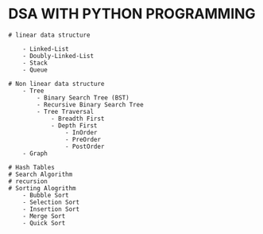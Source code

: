 # DSA WITH PYTHON PROGRAMMING

    # linear data structure

        - Linked-List
        - Doubly-Linked-List
        - Stack
        - Queue

    # Non linear data structure
        - Tree
            - Binary Search Tree (BST)
            - Recursive Binary Search Tree
            - Tree Traversal
                - Breadth First
                - Depth First
                    - InOrder
                    - PreOrder
                    - PostOrder
        - Graph

    # Hash Tables
    # Search Algorithm
    # recursion
    # Sorting Alogrithm
        - Bubble Sort
        - Selection Sort
        - Insertion Sort
        - Merge Sort
        - Quick Sort
